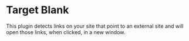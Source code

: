 Target Blank
============

This plugin detects links on your site that point to an external site and will open those links, when clicked, in a new window.
